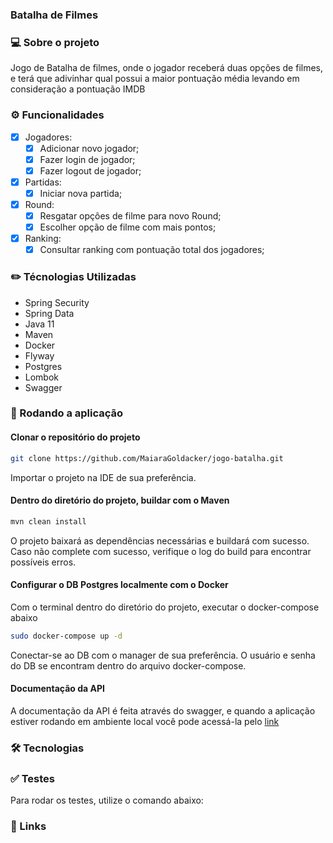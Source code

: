 ### Batalha de Filmes 


### 💻 Sobre o projeto
Jogo de Batalha de filmes, onde o jogador receberá duas opções de filmes, e terá que adivinhar qual possui a maior pontuação média levando em consideração a pontuação IMDB

### ⚙️ Funcionalidades

- [x] Jogadores:
  - [x] Adicionar novo jogador;
  - [x] Fazer login de jogador;
  - [x] Fazer logout de jogador;

- [x] Partidas:
  - [x] Iniciar nova partida;
    
- [x] Round:
  - [x] Resgatar opções de filme para novo Round;
  - [x] Escolher opção de filme com mais pontos;
  
- [x] Ranking:
  - [x] Consultar ranking com pontuação total dos jogadores;

### ✏️ Técnologias Utilizadas

- Spring Security
- Spring Data
- Java 11
- Maven
- Docker
- Flyway
- Postgres
- Lombok
- Swagger

### 🧭 Rodando a aplicação

#### Clonar o repositório do projeto

```sh
git clone https://github.com/MaiaraGoldacker/jogo-batalha.git
```
Importar o projeto na IDE de sua preferência.

#### Dentro do diretório do projeto, buildar com o Maven
```sh
mvn clean install
```

O projeto baixará as dependências necessárias e buildará com sucesso. Caso não complete com sucesso, verifique o log do build para encontrar possíveis erros.

#### Configurar o DB Postgres localmente com o Docker
Com o terminal dentro do diretório do projeto, executar o docker-compose abaixo
```sh
sudo docker-compose up -d
```

Conectar-se ao DB com o manager de sua preferência. O usuário e senha do DB se encontram dentro do arquivo docker-compose.

#### Documentação da API
A documentação da API é feita através do swagger, e quando a aplicação estiver rodando em ambiente local você pode acessá-la pelo [link](http://localhost:8080/swagger-ui/index.html#/)

### 🛠 Tecnologias

### ✅ Testes
Para rodar os testes, utilize o comando abaixo:


### 🔗 Links

 
